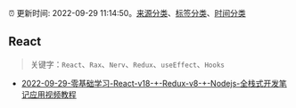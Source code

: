 :alarm_clock: 更新时间: 2022-09-29 11:14:50。[来源分类](../README.md)、[标签分类](../TAGS.md)、[时间分类](../TIMELINE.md)

## React


> 关键字：`React`、`Rax`、`Nerv`、`Redux`、`useEffect`、`Hooks`



- [2022-09-29-零基础学习-React-v18-+-Redux-v8-+-Nodejs-全栈式开发笔记应用视频教程](https://www.v2ex.com/t/883846) 